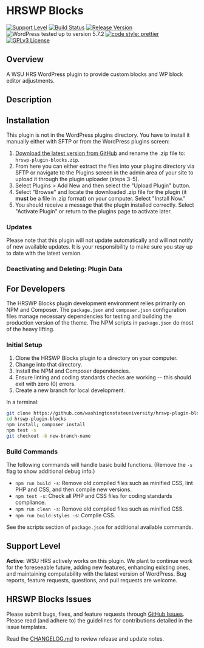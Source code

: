 # HRSWP Blocks

[![Support Level](https://img.shields.io/badge/support-active-green.svg)](#support-level) [![Build Status](https://github.com/washingtonstateuniversity/hrswp-plugin-blocks/actions/workflows/coding-standards.yml/badge.svg?branch=stable)](https://github.com/washingtonstateuniversity/hrswp-plugin-blocks/actions) [![Release Version](https://img.shields.io/github/v/release/washingtonstateuniversity/hrswp-plugin-blocks)](https://github.com/washingtonstateuniversity/hrswp-plugin-blocks/releases/latest) ![WordPress tested up to version 5.7.2](https://img.shields.io/badge/WordPress-v5.7.2%20tested-success.svg) [![code style: prettier](https://img.shields.io/badge/code_style-prettier-ff69b4.svg)](https://github.com/prettier/prettier) [![GPLv3 License](https://img.shields.io/github/license/washingtonstateuniversity/hrswp-plugin-blocks)](https://github.com/washingtonstateuniversity/hrswp-plugin-blocks/blob/stable/LICENSE.md)

## Overview

A WSU HRS WordPress plugin to provide custom blocks and WP block editor adjustments.

## Description


## Installation

This plugin is not in the WordPress plugins directory. You have to install it manually either with SFTP or from the WordPress plugins screen:

1. [Download the latest version from GitHub](https://github.com/washingtonstateuniversity/hrswp-plugin-blocks/archive/stable.zip) and rename the .zip file to: `hrswp-plugin-blocks.zip`.
2. From here you can either extract the files into your plugins directory via SFTP or navigate to the Plugins screen in the admin area of your site to upload it through the plugin uploader (steps 3-5).
3. Select Plugins > Add New and then select the "Upload Plugin" button.
4. Select "Browse" and locate the downloaded .zip file for the plugin (it **must** be a file in .zip format) on your computer. Select "Install Now."
5. You should receive a message that the plugin installed correctly. Select "Activate Plugin" or return to the plugins page to activate later.

### Updates

Please note that this plugin will not update automatically and will not notify of new available updates. It is your responsibility to make sure you stay up to date with the latest version.

### Deactivating and Deleting: Plugin Data


## For Developers

The HRSWP Blocks plugin development environment relies primarily on NPM and Composer. The `package.json` and `composer.json` configuration files manage necessary dependencies for testing and building the production version of the theme. The NPM scripts in `package.json` do most of the heavy lifting.

### Initial Setup

1. Clone the HRSWP Blocks plugin to a directory on your computer.
2. Change into that directory.
3. Install the NPM and Composer dependencies.
4. Ensure linting and coding standards checks are working -- this should exit with zero (0) errors.
5. Create a new branch for local development.

In a terminal:

~~~bash
git clone https://github.com/washingtonstateuniversity/hrswp-plugin-blocks.git hrswp-plugin-blocks
cd hrswp-plugin-blocks
npm install; composer install
npm test -s
git checkout -b new-branch-name
~~~

### Build Commands

The following commands will handle basic build functions. (Remove the `-s` flag to show additional debug info.)

- `npm run build -s`: Remove old compiled files such as minified CSS, lint PHP and CSS, and then compile new versions.
- `npm test -s`: Check all PHP and CSS files for coding standards compliance.
- `npm run clean -s`: Remove old compiled files such as minified CSS.
- `npm run build:styles -s`: Compile CSS.

See the scripts section of `package.json` for additional available commands.

## Support Level

**Active:** WSU HRS actively works on this plugin. We plant to continue work for the foreseeable future, adding new features, enhancing existing ones, and maintaining compatability with the latest version of WordPress. Bug reports, feature requests, questions, and pull requests are welcome.

## HRSWP Blocks Issues

Please submit bugs, fixes, and feature requests through [GitHub Issues](https://github.com/washingtonstateuniversity/hrswp-plugin-blocks/issues). Please read (and adhere to) the guidelines for contributions detailed in the issue templates.

Read the [CHANGELOG.md](https://github.com/washingtonstateuniversity/hrswp-plugin-blocks/blob/stable/CHANGELOG.md) to review release and update notes.
